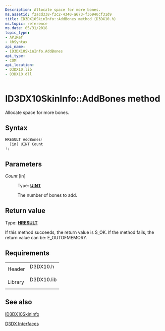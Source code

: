 ```yaml
---
Description: Allocate space for more bones.
ms.assetid: f2acd338-f2c2-4340-a673-f36940cf31d9
title: ID3DX10SkinInfo::AddBones method (D3DX10.h)
ms.topic: reference
ms.date: 05/31/2018
topic_type: 
- APIRef
- kbSyntax
api_name: 
- ID3DX10SkinInfo.AddBones
api_type: 
- COM
api_location: 
- D3DX10.lib
- D3DX10.dll
---
```


# ID3DX10SkinInfo::AddBones method

Allocate space for more bones.

## Syntax


```C++
HRESULT AddBones(
  [in] UINT Count
);
```



## Parameters

<dl> <dt>

*Count* \[in\]
</dt> <dd>

Type: **[**UINT**](https://msdn.microsoft.com/library/Aa383751(v=VS.85).aspx)**

The number of bones to add.

</dd> </dl>

## Return value

Type: **[**HRESULT**](https://msdn.microsoft.com/library/Bb401631(v=MSDN.10).aspx)**

If this method succeeds, the return value is S\_OK. If the method fails, the return value can be: E\_OUTOFMEMORY.

## Requirements



|                    |                                                                                       |
|--------------------|---------------------------------------------------------------------------------------|
| Header<br/>  | <dl> <dt>D3DX10.h</dt> </dl>   |
| Library<br/> | <dl> <dt>D3DX10.lib</dt> </dl> |



## See also

<dl> <dt>

[ID3DX10SkinInfo](id3dx10skininfo.md)
</dt> <dt>

[D3DX Interfaces](d3d10-graphics-reference-d3dx10-interfaces.md)
</dt> </dl>

 

 




